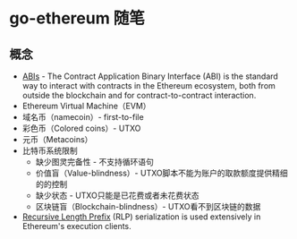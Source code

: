 # go-ethereum 随笔

## 概念

* [ABIs](https://docs.soliditylang.org/en/develop/abi-spec.html) - The Contract Application Binary Interface (ABI) is the standard way to interact with contracts in the Ethereum ecosystem, both from outside the blockchain and for contract-to-contract interaction.
* Ethereum Virtual Machine（EVM）
* 域名币（namecoin）- first-to-file
* 彩色币（Colored coins）- UTXO
* 元币（Metacoins）
* 比特币系统限制
  * 缺少图灵完备性 - 不支持循环语句
  * 价值盲（Value-blindness）- UTXO脚本不能为账户的取款额度提供精细的的控制
  * 缺少状态 - UTXO只能是已花费或者未花费状态
  * 区块链盲（Blockchain-blindness）- UTXO看不到区块链的数据
* [Recursive Length Prefix](https://ethereum.org/en/developers/docs/data-structures-and-encoding/rlp/) (RLP) serialization is used extensively in Ethereum's execution clients.
